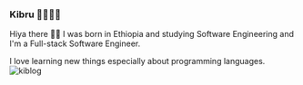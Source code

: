 ### Kibru 👨🏽‍💻✨

Hiya there 👋🏾 I was born in Ethiopia and studying Software Engineering and I'm a Full-stack Software Engineer.

I love learning new things especially about programming languages.
![kiblog](https://user-images.githubusercontent.com/87245699/172683444-bfd7327f-a0fc-4121-b5f5-be59c70488a1.png)



<!--
**kibrug/kibrug** is a ✨ _special_ ✨ repository because its `README.md` (this file) appears on your GitHub profile.

Here are some ideas to get you started:

- 🔭 I’m currently working on ...
- 🌱 I’m currently learning ...
- 👯 I’m looking to collaborate on ...
- 🤔 I’m looking for help with ...
- 💬 Ask me about ...
- 📫 How to reach me: ...
- 😄 Pronouns: ...
- ⚡ Fun fact: ...
-->
